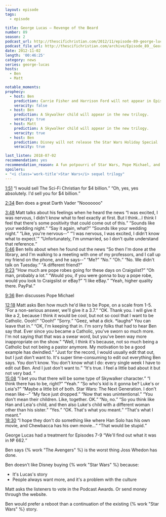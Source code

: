 ```yaml
---
layout: episode
tags:
  - episode

title: George Lucas – Revenge of the Beard
number: 89
season: 2
podcast_url: http://thescifichristian.com/2012/11/episode-89-george-lucas-revenge-of-the-beard/
podcast_file_url: http://thescifichristian.com/archive/Episode_89__George_Lucas_–_Revenge_o.mp3
date: 2012-11-02
length: '00:46:25'
category: news
series: george-lucas
hosts:
  - Ben
  - Matt

notable_moments:
prophecy:
  - host: Ben
    prediction: Carrie Fisher and Harrison Ford will not appear in Episodes VII-IX
    veracity: false
  - host: Ben
    prediction: A Skywalker child will appear in the new trilogy.
    veracity: true
  - host: Matt
    prediction: A Skywalker child will appear in the new trilogy.
    veracity: true
  - host: Ben
    prediction: Disney will not release the Star Wars Holiday Special
    veracity: true

last_listen: 2018-07-02
recommendation: yes
recommendation_reason: A fun potpourri of Star Wars, Pope Michael, and Disney-bashing.
spoilers: 
- "<i class='work-title'>Star Wars</i> sequel trilogy"
---
```

<div class="quote">
  <a class="timestamp tag is-medium is-rounded is-primary" href="http://thescifichristian.com/2012/11/episode-89-george-lucas-revenge-of-the-beard/#t=1:51">1:51</a>
  <span class="quote-context is-size-6"></span>
  <q class="matt">I would sell The Sci-Fi Christian for $4 billion.</q>
  <q class="ben">Oh, yes, yes absolutely. I'd sell you for $4 billion.</q>
</div>

<a class="timestamp tag is-medium is-rounded is-primary" href="http://thescifichristian.com/2012/11/episode-89-george-lucas-revenge-of-the-beard/#t=2:34">2:34</a> Ben does a great Darth Vader "Nooooooo"

<div class="quote">
  <a class="timestamp tag is-medium is-rounded is-primary" href="http://thescifichristian.com/2012/11/episode-89-george-lucas-revenge-of-the-beard/#t=3:48">3:48</a>
  <span class="quote-context is-size-6">Matt talks about his feelings when he heard the news</span>
  <q class="matt">I was excited, I was nervous, I didn't know what to feel exactly at first. But I think...I think I feel that there's some positivity that could come out of this.</q>
  <q class="ben">Sounds like your wedding night.</q>
  <q class="matt">Say it again, what?</q>
  <q class="ben">Sounds like your wedding night.</q>
  <q class="matt">Like, you're nervous--</q>
  <q class="ben">'I was nervous, I was excited, I didn't know what to expect.'</q>
  <q class="matt">Unfortunately, I'm unmarried, so I don't quite understand that reference.</q>
</div>

<div class="quote">
  <a class="timestamp tag is-medium is-rounded is-primary" href="http://thescifichristian.com/2012/11/episode-89-george-lucas-revenge-of-the-beard/#t=5:46">5:46</a>
  <span class="quote-context is-size-6">Ben tells about when he found out the news</span>
  <q class="ben">So then I'm done at the library, and I'm walking to a meeting with one of my professors, and I call up my friend on the phone, and he says--</q>
  <q class="matt">Me?</q>
  <q class="ben">No.</q>
  <q class="matt">Oh.</q>
  <q class="ben">No. We didn't talk on Tuesday.</q>
  <q class="matt">A different friend?</q>
</div>

<div class="quote">
  <a class="timestamp tag is-medium is-rounded is-primary" href="http://thescifichristian.com/2012/11/episode-89-george-lucas-revenge-of-the-beard/#t=9:23">9:23</a>
  <q class="matt">How much are pope robes going for these days on Craigslist?</q>
  <q class="ben">Oh man, probably a lot.</q>
  <q class="matt">Would you, if you were gonna to buy a pope robe, would you look to Craigslist or eBay?</q>
  <q class="ben">I like eBay.</q>
  <q class="matt">Yeah, higher quality there. PayPal.</q>
</div>

<a class="timestamp tag is-medium is-rounded is-primary" href="http://thescifichristian.com/2012/11/episode-89-george-lucas-revenge-of-the-beard/#t=9:36">9:36</a> Ben discusses Pope Michael

<div class="quote">
  <a class="timestamp tag is-medium is-rounded is-primary" href="http://thescifichristian.com/2012/11/episode-89-george-lucas-revenge-of-the-beard/#t=12:18">12:18</a>
  <span class="quote-context is-size-6">Matt asks Ben how much he'd like to be Pope, on a scale from 1-5.</span>
  <q class="ben">For a non-serious answer, we'll give it a 3.7.</q>
  <q class="matt">OK. Thank you. I will give it like a 2, because I think it would be cool, but not so cool that I want to be Catholic. Oooh!</q>
  <q class="ben">Oooh!</q>
  <q class="matt">Sorry.</q>
  <q class="ben">Geez, what a dick. *laughs* You can leave that in.</q>
  <q class="matt">OK, I'm keeping that in. I'm sorry folks that had to hear Ben say that. Ever since you became a Catholic, you've sworn so much more. I'm not saying that that was a swear word, but you've been way more inappropriate on the show.</q>
  <q class="ben">Well, I think it's because, not so much being a Catholic but not being a pastor anymore. My motivation to be a good example has dwindled.</q>
  <q class="matt">Just for the record, I would usually edit that out, but I just don't want to. It's super time-consuming to edit out everything Ben says. You don't know. You don't know what I do: every single week I have to edit out Ben. And I just don't want to.</q>
  <q class="ben">It's true. I feel a little bad about it but not very bad. </q>
</div>

<div class="quote">
  <a class="timestamp tag is-medium is-rounded is-primary" href="http://thescifichristian.com/2012/11/episode-89-george-lucas-revenge-of-the-beard/#t=15:08">15:08</a>
  <q class="ben">I bet you that there will be some type of Skywalker character.</q>
  <q class="matt">I think there has to be, right?</q>
  <q class="ben">Yeah.</q>
  <q class="matt">So who's kid is it gonna be? Luke's or Leia's?</q>
  <q class="ben">Maybe a little bit of both. Star Wars: The Next Generation. I don't mean like--</q>
  <q class="matt">My face just dropped.</q>
  <q class="ben">Now that was unintentional.</q>
  <q class="matt">You don't mean their children. Like, together. OK.</q>
  <q class="ben">No, no.</q>
  <q class="matt">So you think like Han and Leia's child, and then also Luke's child with a different woman other than his sister.</q>
  <q class="ben">Yes.</q>
  <q class="matt">OK. That's what you meant.</q>
  <q class="ben">That's what I meant.</q>
</div>

<div class="quote">
  <a class="timestamp tag is-medium is-rounded is-primary" href="http://thescifichristian.com/2012/11/episode-89-george-lucas-revenge-of-the-beard/#t=18:30">18:30</a>
  <q class="ben">I hope they don't do something like where Han Solo has his own movie, and Chewbacca has his own movie...</q>
  <q class="matt">That would be stupid.</q>
</div>

George Lucas had a treatment for Episodes 7-9 <q class="archivist inline">We'll find out what it was in № 662.</q>

Ben says {% work "The Avengers" %} is the worst thing Joss Whedon has done.

Ben doesn't like Disney buying {% work "Star Wars" %} because:
- It's Lucas's story
- People always want more, and it's a problem with the culture 

Matt asks the listeners to vote in the Podcast Awards. Or send money through the website.

Ben would prefer a reboot than a continuation of the existing {% work "Star Wars" %} story. 